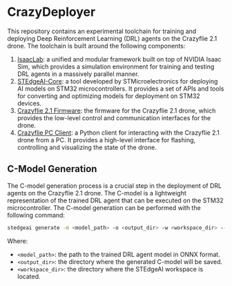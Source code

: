 # CrazyDeployer

This repository contains an experimental toolchain for training and deploying Deep Reinforcement Learning (DRL) agents on the Crazyflie 2.1 drone. The toolchain is built around the following components:
1. [IsaacLab](https://isaac-sim.github.io/IsaacLab/main/index.html): a unified and modular framework built on top of NVIDIA Isaac Sim, which provides a simulation environment for training and testing DRL agents in a massively parallel manner.
2. [STEdgeAI-Core](https://stedgeai-dc.st.com/assets/embedded-docs/index.html): a tool developed by STMicroelectronics for deploying AI models on STM32 microcontrollers. It provides a set of APIs and tools for converting and optimizing models for deployment on STM32 devices.
3. [Crazyflie 2.1 Firmware](https://www.bitcraze.io/documentation/repository/crazyflie-firmware/master/): the firmware for the Crazyflie 2.1 drone, which provides the low-level control and communication interfaces for the drone.
4. [Crazyflie PC Client](https://www.bitcraze.io/documentation/repository/crazyflie-clients-python/master/): a Python client for interacting with the Crazyflie 2.1 drone from a PC. It provides a high-level interface for flashing, controlling and visualizing the state of the drone.

## C-Model Generation

The C-model generation process is a crucial step in the deployment of DRL agents on the Crazyflie 2.1 drone. The C-model is a lightweight representation of the trained DRL agent that can be executed on the STM32 microcontroller. The C-model generation can be performed with the following command:

```bash
stedgeai generate -m <model_path> -o <output_dir> -w <workspace_dir> --target stm32f4 --c-api st-ai
```

Where:
- `<model_path>`: the path to the trained DRL agent model in ONNX format.
- `<output_dir>`: the directory where the generated C-model will be saved.
- `<workspace_dir>`: the directory where the STEdgeAI workspace is located.